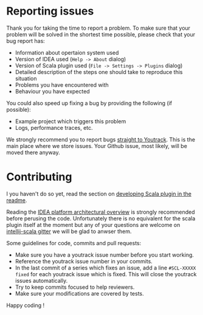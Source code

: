 # Reporting issues

Thank you for taking the time to report a problem. To make sure that your
problem will be solved in the shortest time possible, please check that your bug
report has:

- Information about opertaion system used
- Version of IDEA used (`Help -> About` dialog)
- Version of Scala plugin used (`File -> Settings -> Plugins` dialog)
- Detailed description of the steps one should take to reproduce this situation
- Problems you have encountered with
- Behaviour you have expected

You could also speed up fixing a bug by providing the following (if possible):

- Example project which triggers this problem
- Logs, performance traces, etc.

We strongly recommend you to report bugs [straight to
Youtrack](https://youtrack.jetbrains.com/newissue). This is the main place where
we store issues. Your Github issue, most likely, will be moved there anyway.

# Contributing

I you haven't do so yet, read the section on [developing Scala plugin in the
readme](https://github.com/JetBrains/intellij-scala#developing-scala-plugin).

Reading the [IDEA platform architectural
overview](http://www.jetbrains.org/intellij/sdk/docs/basics/architectural_overview.html)
is strongly recommended before perusing the code. Unfortunately there is no
equivalent for the scala plugin itself at the moment but any of your questions
are welcome on [intellij-scala gitter](https://gitter.im/JetBrains/intellij-scala)
we will be glad to anwser them.

Some guidelines for code, commits and pull requests:
- Make sure you have a youtrack issue number before you start working.
- Reference the youtrack issue number in your commits.
- In the last commit of a series which fixes an issue, add a line `#SCL-XXXXX fixed` for each youtrack
  issue which is fixed. This will close the youtrack issues automatically.
- Try to keep commits focused to help reviewers.
- Make sure your modifications are covered by tests.

Happy coding !
